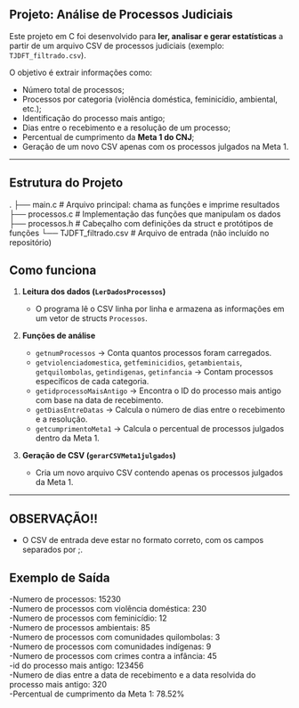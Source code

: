 ## Projeto: Análise de Processos Judiciais

Este projeto em C foi desenvolvido para **ler, analisar e gerar estatísticas** a partir de um arquivo CSV de processos judiciais (exemplo: `TJDFT_filtrado.csv`).  

O objetivo é extrair informações como:  
- Número total de processos;  
- Processos por categoria (violência doméstica, feminicídio, ambiental, etc.);  
- Identificação do processo mais antigo;  
- Dias entre o recebimento e a resolução de um processo;  
- Percentual de cumprimento da **Meta 1 do CNJ**;  
- Geração de um novo CSV apenas com os processos julgados na Meta 1.  

---
##  Estrutura do Projeto

.
├── main.c # Arquivo principal: chama as funções e imprime resultados
├── processos.c # Implementação das funções que manipulam os dados
├── processos.h # Cabeçalho com definições da struct e protótipos de funções
└── TJDFT_filtrado.csv # Arquivo de entrada (não incluído no repositório)

##  Como funciona

1. **Leitura dos dados (`LerDadosProcessos`)**  
   - O programa lê o CSV linha por linha e armazena as informações em um vetor de structs `Processos`.  

2. **Funções de análise**  
   - `getnumProcessos` → Conta quantos processos foram carregados.  
   - `getviolenciadomestica`, `getfeminicidios`, `getambientais`, `getquilombolas`, `getindigenas`, `getinfancia` → Contam processos específicos de cada categoria.  
   - `getidprocessoMaisAntigo` → Encontra o ID do processo mais antigo com base na data de recebimento.  
   - `getDiasEntreDatas` → Calcula o número de dias entre o recebimento e a resolução.  
   - `getcumprimentoMeta1` → Calcula o percentual de processos julgados dentro da Meta 1.  

3. **Geração de CSV (`gerarCSVMeta1julgados`)**  
   - Cria um novo arquivo CSV contendo apenas os processos julgados da Meta 1.  

---

## OBSERVAÇÃO!!
 -   O CSV de entrada deve estar no formato correto, com os campos separados por ;.

## Exemplo de Saída

-Numero de processos: 15230 <br>
-Numero de processos com violência doméstica: 230 <br>
-Numero de processos com feminicídio: 12 <br>
-Numero de processos ambientais: 85 <br>
-Numero de processos com comunidades quilombolas: 3 <br>
-Numero de processos com comunidades indígenas: 9 <br>
-Numero de processos com crimes contra a infância: 45 <br>
-id do processo mais antigo: 123456 <br>
-Numero de dias entre a data de recebimento e a data resolvida do processo mais antigo: 320 <br>
-Percentual de cumprimento da Meta 1: 78.52%
